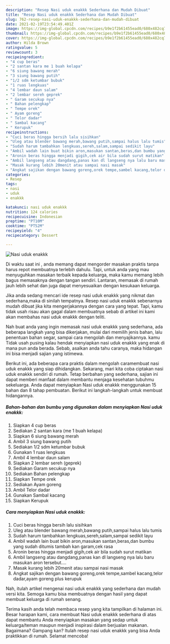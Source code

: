 ```yaml
---
description: "Resep Nasi uduk enakkk Sederhana dan Mudah Dibuat"
title: "Resep Nasi uduk enakkk Sederhana dan Mudah Dibuat"
slug: 762-resep-nasi-uduk-enakkk-sederhana-dan-mudah-dibuat
date: 2021-02-19T23:54:49.401Z
image: https://img-global.cpcdn.com/recipes/b9e1f2b61455ead0/680x482cq70/nasi-uduk-enakkk-foto-resep-utama.jpg
thumbnail: https://img-global.cpcdn.com/recipes/b9e1f2b61455ead0/680x482cq70/nasi-uduk-enakkk-foto-resep-utama.jpg
cover: https://img-global.cpcdn.com/recipes/b9e1f2b61455ead0/680x482cq70/nasi-uduk-enakkk-foto-resep-utama.jpg
author: Hilda Brown
ratingvalue: 5
reviewcount: 3
recipeingredient:
- "4 cup beras"
- "2 santan kara me 1 buah kelapa"
- "6 siung bawang merah"
- "3 siung bawang putih"
- "1/2 sdm ketumbar bubuk"
- "1 ruas lengkuas"
- "4 lembar daun salam"
- "2 lembar sereh geprek"
- " Garam secukup nya"
- " Bahan pelengkap"
- " Tempe orek"
- " Ayam goreng"
- " Telor dadar"
- " Sambal kacang"
- " Kerupuk"
recipeinstructions:
- "Cuci beras hingga bersih lalu sisihkan"
- "Uleg atau blender bawang merah,bawang putih,sampai halus lalu tumis"
- "Sudah harum tambahkan lengkuas,sereh,salam,sampai sedikit layu"
- "Ambil wadah lain buat bikin aron,masukan santan,beras,dan bumbu yang sudah ditumis tambah kan garam,cek rasa"
- "Aronin beras hingga menjadi gigih,cek air bila sudah surut matikan"
- "Ambil langseng atau dangdang,panas kan dl langseng nya lalu baru masukan aron tersebut...."
- "Masak kurang lebih 20menit atau sampai nasi masak"
- "Angkat sajikan dengan bawang goreng,orek tempe,sambel kacang,telor dadar,ayam goreng plus kerupuk"
categories:
- Resep
tags:
- nasi
- uduk
- enakkk

katakunci: nasi uduk enakkk 
nutrition: 124 calories
recipecuisine: Indonesian
preptime: "PT10M"
cooktime: "PT52M"
recipeyield: "4"
recipecategory: Dessert

---
```



![Nasi uduk enakkk](https://img-global.cpcdn.com/recipes/b9e1f2b61455ead0/680x482cq70/nasi-uduk-enakkk-foto-resep-utama.jpg)

Di waktu  saat ini , anda memang dapat mengorder masakan praktis tanpa harus repot membuatnya terlebih dahulu. Tapi, untuk anda yang mau menyuguhkan masakan terbaik kepada keluarga, maka kamu memang lebih bagus memasaknya dengan tangan sendiri. Lantaran, memasak di rumah jauh lebih sehat dan juga dapat menyesuaikan dengan kesukaan keluarga.

Jika anda sedang mencari ide resep nasi uduk enakkk yang nikmat dan sederhana,maka di sinilah tempatnya. Resep nasi uduk enakkk  sebenarnya mudah dibuat jika kita mengerjakannya dengan cara yang tepat. Tapi, kamu tidak usah risau akan gagal dalam membuatnya 
sebab di artikel ini kami akan membahas nasi uduk enakkk dengan teliti.  



Nah buat anda yang ingin memasak nasi uduk enakkk yang sederhana, ada beberapa langkah yang bisa dikerjakan, mulai dari memilih jenis bahan, lalu penentuan bahan segar, sampai cara mengolah dan menyajikannya. kamu Tidak usah pusing kalau hendak menyiapkan nasi uduk enakkk yang enak di mana pun anda berada. Sebab, asalkan anda  tahu caranya, maka hidangan ini bisa menjadi sajian yang istimewa.

Berikut ini, ada beberapa cara praktis  dalam mengolah caramembuat nasi uduk enakkk yang siap dihidangkan. Sekarang, mari kita coba ciptakan nasi uduk enakkk sendiri di rumah. Tetap berbahan yang sederhana, sajian ini dapat memberi manfaat dalam membantu menjaga kesehatan tubuhmu sekeluarga. Anda dapat menyiapkan Nasi uduk enakkk menggunakan 15 bahan dan 8 tahap pembuatan. Berikut ini langkah-langkah untuk membuat hidangannya.

<!--inarticleads1-->

##### Bahan-bahan dan bumbu yang digunakan dalam menyiapkan Nasi uduk enakkk:

1. Siapkan 4 cup beras
1. Sediakan 2 santan kara (me 1 buah kelapa)
1. Siapkan 6 siung bawang merah
1. Ambil 3 siung bawang putih
1. Sediakan 1/2 sdm ketumbar bubuk
1. Gunakan 1 ruas lengkuas
1. Ambil 4 lembar daun salam
1. Siapkan 2 lembar sereh (geprek)
1. Sediakan  Garam secukup nya
1. Sediakan  Bahan pelengkap
1. Siapkan  Tempe orek
1. Sediakan  Ayam goreng
1. Ambil  Telor dadar
1. Gunakan  Sambal kacang
1. Siapkan  Kerupuk




<!--inarticleads2-->

##### Cara menyiapkan Nasi uduk enakkk:

1. Cuci beras hingga bersih lalu sisihkan
1. Uleg atau blender bawang merah,bawang putih,sampai halus lalu tumis
1. Sudah harum tambahkan lengkuas,sereh,salam,sampai sedikit layu
1. Ambil wadah lain buat bikin aron,masukan santan,beras,dan bumbu yang sudah ditumis tambah kan garam,cek rasa
1. Aronin beras hingga menjadi gigih,cek air bila sudah surut matikan
1. Ambil langseng atau dangdang,panas kan dl langseng nya lalu baru masukan aron tersebut....
1. Masak kurang lebih 20menit atau sampai nasi masak
1. Angkat sajikan dengan bawang goreng,orek tempe,sambel kacang,telor dadar,ayam goreng plus kerupuk




Nah, itulah artikel mengenai  nasi uduk enakkk  yang sederhana dan mudah versi kita. Semoga kamu bisa membuatnya dengan hasil yang dapat membuat keluarga di rumah senang. 

Terima kasih anda telah membaca resep yang kita tampilkan di halaman ini. Besar harapan kami, cara membuat  Nasi uduk enakkk sederhana di atas dapat membantu Anda menyiapkan masakan yang sedap untuk keluarga/teman maupun menjadi inspirasi dalam berjualan makanan. Bagaimana? Gampang kan? Itulah resep nasi uduk enakkk yang bisa Anda praktikkan di rumah. Selamat mencoba!

